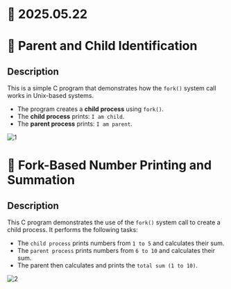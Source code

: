 # 📆 2025.05.22
# 📌 Parent and Child Identification
## Description
This is a simple C program that demonstrates how the ```fork()``` system call works in Unix-based systems.
- The program creates a **child process** using ```fork()```.
- The **child process** prints: ```I am child```.
- The **parent process** prints: ```I am parent```.

![1](https://github.com/user-attachments/assets/655e7d83-4ea5-4b7a-865f-9466f030669e)

# 📌 Fork-Based Number Printing and Summation
## Description
This C program demonstrates the use of the ```fork()``` system call to create a child process. It performs the following tasks:
- The ```child process``` prints numbers from ```1 to 5``` and calculates their sum.
- The ```parent process``` prints numbers from ```6 to 10``` and calculates their sum.
- The parent then calculates and prints the ```total sum (1 to 10)```.

![2](https://github.com/user-attachments/assets/dd8845bd-e460-42b6-bff9-d57e2c3292df)


